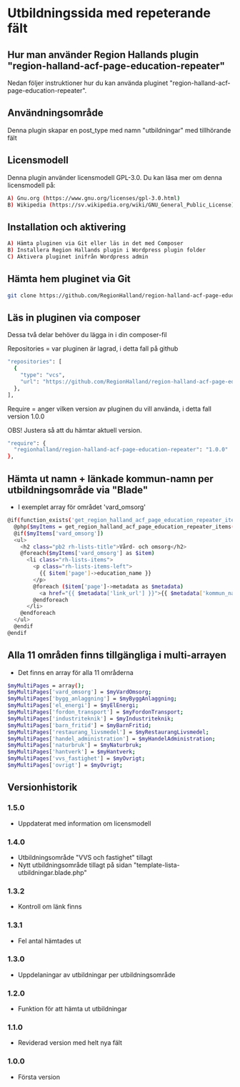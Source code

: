 # Utbildningssida med repeterande fält

## Hur man använder Region Hallands plugin "region-halland-acf-page-education-repeater"

Nedan följer instruktioner hur du kan använda pluginet "region-halland-acf-page-education-repeater".


## Användningsområde

Denna plugin skapar en post_type med namn "utbildningar" med tillhörande fält


## Licensmodell

Denna plugin använder licensmodell GPL-3.0. Du kan läsa mer om denna licensmodell på:
```sh
A) Gnu.org (https://www.gnu.org/licenses/gpl-3.0.html)
B) Wikipedia (https://sv.wikipedia.org/wiki/GNU_General_Public_License)
```


## Installation och aktivering

```sh
A) Hämta pluginen via Git eller läs in det med Composer
B) Installera Region Hallands plugin i Wordpress plugin folder
C) Aktivera pluginet inifrån Wordpress admin
```


## Hämta hem pluginet via Git

```sh
git clone https://github.com/RegionHalland/region-halland-acf-page-education-repeater.git
```


## Läs in pluginen via composer

Dessa två delar behöver du lägga in i din composer-fil

Repositories = var pluginen är lagrad, i detta fall på github

```sh
"repositories": [
  {
    "type": "vcs",
    "url": "https://github.com/RegionHalland/region-halland-acf-page-education-repeater.git"
  },
],
```
Require = anger vilken version av pluginen du vill använda, i detta fall version 1.0.0

OBS! Justera så att du hämtar aktuell version.

```sh
"require": {
  "regionhalland/region-halland-acf-page-education-repeater": "1.0.0"
},
```
## Hämta ut namn + länkade kommun-namn per utbildningsområde via "Blade"

- I exemplet array för området 'vard_omsorg'

```sh
@if(function_exists('get_region_halland_acf_page_education_repeater_items'))
  @php($myItems = get_region_halland_acf_page_education_repeater_items()) 
  @if($myItems['vard_omsorg'])
  <ul>
    <h2 class="pb2 rh-lists-title">Vård- och omsorg</h2>
    @foreach($myItems['vard_omsorg'] as $item)
      <li class="rh-lists-items">
        <p class="rh-lists-items-left">
          {{ $item['page']->education_name }}
        </p>
        @foreach ($item['page']->metadata as $metadata)
          <a href="{{ $metadata['link_url'] }}">{{ $metadata['kommun_name'] }}</a><br>
        @endforeach
      </li>
    @endforeach
  </ul>
  @endif
@endif
```


## Alla 11 områden finns tillgängliga i multi-arrayen

- Det finns en  array för alla 11 områderna

```sh
$myMultiPages = array();
$myMultiPages['vard_omsorg'] = $myVardOmsorg;
$myMultiPages['bygg_anlaggning'] = $myByggAnlaggning;
$myMultiPages['el_energi'] = $myElEnergi;
$myMultiPages['fordon_transport'] = $myFordonTransport;
$myMultiPages['industriteknik'] = $myIndustriteknik;
$myMultiPages['barn_fritid'] = $myBarnFritid;
$myMultiPages['restaurang_livsmedel'] = $myRestaurangLivsmedel;
$myMultiPages['handel_administration'] = $myHandelAdministration;
$myMultiPages['naturbruk'] = $myNaturbruk;
$myMultiPages['hantverk'] = $myHantverk;
$myMultiPages['vvs_fastighet'] = $myOvrigt;
$myMultiPages['ovrigt'] = $myOvrigt;
```


## Versionhistorik

### 1.5.0
- Uppdaterat med information om licensmodell

### 1.4.0
- Utbildningsområde "VVS och fastighet" tillagt
- Nytt utbildningsområde tillagt på sidan "template-lista-utbildningar.blade.php"

### 1.3.2
- Kontroll om länk finns

### 1.3.1
- Fel antal hämtades ut

### 1.3.0
- Uppdelaningar av utbildningar per utbildningsområde

### 1.2.0
- Funktion för att hämta ut utbildningar

### 1.1.0
- Reviderad version med helt nya fält

### 1.0.0
- Första version